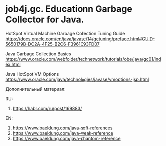 # job4j.gc. Educationn Garbage Collector for Java.
HotSpot Virtual Machine Garbage Collection Tuning Guide https://docs.oracle.com/en/java/javase/14/gctuning/preface.html#GUID-5650179B-DC2A-4F25-B2C6-F3961C93FD07

Java Garbage Collection Basics https://www.oracle.com/webfolder/technetwork/tutorials/obe/java/gc01/index.html

Java HotSpot VM Options https://www.oracle.com/java/technologies/javase/vmoptions-jsp.html

Дополнительный материал:

RU:

1. https://habr.com/ru/post/169883/

EN:

1. https://www.baeldung.com/java-soft-references
2. https://www.baeldung.com/java-weak-reference
3. https://www.baeldung.com/java-phantom-reference


